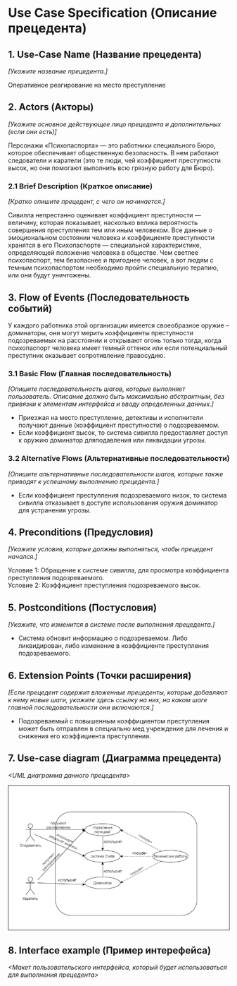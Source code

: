 # Use Case Speciﬁcation (Описание прецедента)  
  
## 1. Use-Case Name (Название прецедента)
*[Укажите название прецедента.]*  

Оперативное реагирование на место преступление
  
## 2. Actors (Акторы)
*[Укажите основное действующее лицо прецедента и дополнительных (если они есть)]*  

Персонажи «Психопаспорта» — это работники специального Бюро, которое обеспечивает общественную безопасность. В нем работают следователи и каратели (это те люди, чей коэффициент преступности высок, но они помогают выполнить всю грязную работу для Бюро). 

### 2.1 Brief Description (Краткое описание)
*[Кратко опишите прецедент, с чего он начинается.]*  

Сивилла непрестанно оценивает коэффициент преступности — величину, которая показывает, насколько велика вероятность совершения преступления тем или иным человеком. Все данные о эмоциональном состоянии человека и коэффициенте преступности хранятся в его Психопаспорте — специальной характеристике, определяющей положение человека в обществе. Чем светлее психопаспорт, тем безопаснее и пригоднее человек, а вот людям с темным психопаспортом необходимо пройти специальную терапию, или они будут уничтожены.  
  
## 3. Flow of Events (Последовательность событий)
  
У каждого работника этой организации имеется своеобразное оружие – доминаторы, они могут мерить коэффициенты преступности подозреваемых на расстоянии и открывают огонь только тогда, когда психопаспорт человека имеет темный оттенок или если потенциальный преступник оказывает сопротивление правосудию.
  
### 3.1 Basic Flow (Главная последовательность)
*[Опишите последовательность шагов, которые выполняет пользователь. Описание должно быть максимально абстрактным, без привязки к элементам интерфейса и вводу определенных данных.]*  
  
  * Приезжая на место преступление, детективы и исполнители получают данные (коэффициент преступности) о подозреваемом.
  * Если коэффициент высок, то система сивилла предоставляет доступ к оружию доминатор дляподавления или ликвидации угрозы.
  
### 3.2 Alternative Flows (Альтернативные последовательности)
*[Опишите альтернативные последовательности шагов, которые также приводят к успешному выполнению прецедента.]*
  
* Если коэффициент преступления подозреваемого низок, то система сивилла отказывает в доступе использования оружия доминатор для устранения угрозы.
  
## 4. Preconditions (Предусловия)
*[Укажите условия, которые должны выполняться, чтобы прецедент начался.]*
  
Условие 1: Обращение к системе сивилла, для просмотра коэффициента преступления подозреваемого.  
Условие 2: Коэффициент преступления подозреваемого высок.
  
## 5. Postconditions (Постусловия)
*[Укажите, что изменится в системе после выполнения прецедента.]*
  
* Система обновит информацию о подозреваемом. Либо ликвидирован, либо изменение в коэффициенте преступления подозреваемого.
  
## 6. Extension Points (Точки расширения)
*[Если прецедент содержит вложенные прецеденты, которые добавляют к нему новые шаги, укажите здесь ссылку на них, на каком шаге главной последовательности они включаются.]*
  
* Подозреваемый с повышенным коэффициентом преступления может быть отправлен в специально мед учреждение для лечения и снижения его коэффициента преступления.
  
## 7. Use-case diagram (Диаграмма прецедента)
*<UML диаграмма данного прецедента>*  

 ![Диаграмма прецендента](https://github.com/FF220v/ITMO-Psychopass-Team/blob/use-case_1/docs/Диаграмма_прецендента_1.png)
   
 ## 8. Interface example (Пример интерефейса)
*<Макет пользовательского интерфейса, который будет использоваться для выполнения прецедента>*


